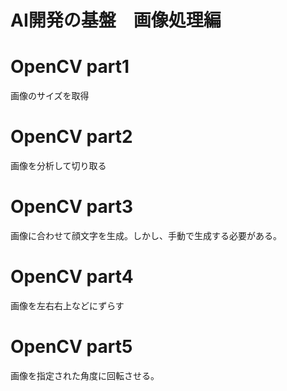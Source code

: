 # AI開発の基盤　画像処理編

# OpenCV part1
画像のサイズを取得
# OpenCV part2
画像を分析して切り取る
# OpenCV part3
画像に合わせて顔文字を生成。しかし、手動で生成する必要がある。
# OpenCV part4
画像を左右右上などにずらす
# OpenCV part5
画像を指定された角度に回転させる。
